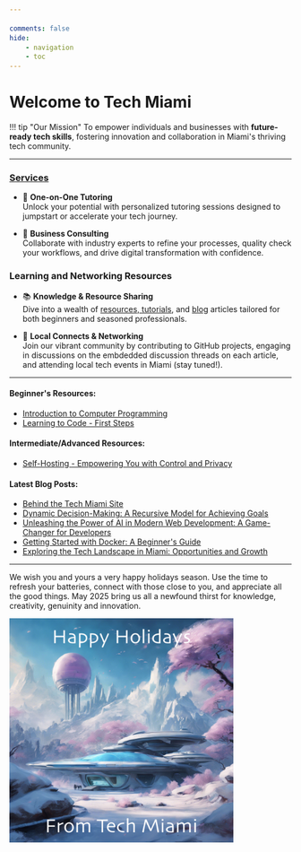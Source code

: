 ```yaml
---

comments: false 
hide: 
    - navigation
    - toc
---
```


# Welcome to **Tech Miami**

!!! tip "Our Mission"
    To empower individuals and businesses with **future-ready tech skills**, fostering innovation and collaboration in Miami's thriving tech community.
___

### [Services](services.md)

<div class="grid cards" markdown>

- :tada: **One-on-One Tutoring**  
  Unlock your potential with personalized tutoring sessions designed to jumpstart or accelerate your tech journey.

- :briefcase: **Business Consulting**  
  Collaborate with industry experts to refine your processes, quality check your workflows, and drive digital transformation with confidence.

</div>

### Learning and Networking Resources

<div class="grid cards" markdown>

- :books: **Knowledge & Resource Sharing**  
  Dive into a wealth of [resources, tutorials](types-of-programming.md), and [blog](blog/index.md) articles tailored for both beginners and seasoned professionals.

- :handshake: **Local Connects & Networking**  
  Join our vibrant community by contributing to GitHub projects, engaging in discussions on the embdedded discussion threads on each article, and attending local tech events in Miami (stay tuned!).

</div>

___




#### Beginner's Resources:  
- [Introduction to Computer Programming](types-of-programming.md)
- [Learning to Code - First Steps](beginning-to-code.md)

#### Intermediate/Advanced Resources:  
- [Self-Hosting - Empowering You with Control and Privacy](self-hosting.md)


#### Latest Blog Posts:  
- [Behind the Tech Miami Site](blog/posts/behind-the-site.md)
- [Dynamic Decision-Making: A Recursive Model for Achieving Goals](blog/posts/decision-model.md)
- [Unleashing the Power of AI in Modern Web Development: A Game-Changer for Developers](blog/posts/ai-today.md)
- [Getting Started with Docker: A Beginner's Guide](blog/posts/getting-started-with-docker.md)
- [Exploring the Tech Landscape in Miami: Opportunities and Growth](blog/posts/who-we-are.md)


___
 
We wish you and yours a very happy holidays season. Use the time to refresh your batteries, connect with those close to you, and appreciate all the good things. May 2025 bring us all a newfound thirst for knowledge, creativity, genuinity and innovation.

<img src="assets/happy_holidays.png" alt="Happy Holidays" width="400" />





